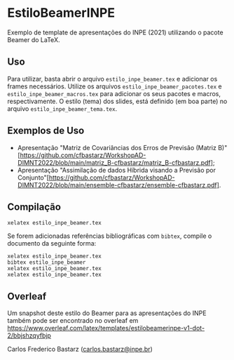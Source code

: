 # EstiloBeamerINPE

Exemplo de template de apresentações do INPE (2021) utilizando o pacote Beamer do LaTeX.

## Uso

Para utilizar, basta abrir o arquivo `estilo_inpe_beamer.tex` e adicionar os frames necessários. Utilize os arquivos `estilo_inpe_beamer_pacotes.tex` e `estilo_inpe_beamer_macros.tex` para adicionar os seus pacotes e macros, respectivamente. O estilo (tema) dos slides, está definido (em boa parte) no arquivo `estilo_inpe_beamer_tema.tex`.

## Exemplos de Uso

* Apresentação "Matriz de Covariâncias dos Erros de Previsão (Matriz B)"[https://github.com/cfbastarz/WorkshopAD-DIMNT2022/blob/main/matriz_B-cfbastarz/matriz_B-cfbastarz.pdf];
* Apresentação "Assimilação de dados Híbrida visando a Previsão por Conjunto"[https://github.com/cfbastarz/WorkshopAD-DIMNT2022/blob/main/ensemble-cfbastarz/ensemble-cfbastarz.pdf].

## Compilação

    xelatex estilo_inpe_beamer.tex

Se forem adicionadas referências bibliográficas com `bibtex`, compile o documento da seguinte forma:

    xelatex estilo_inpe_beamer.tex
    bibtex estilo_inpe_beamer
    xelatex estilo_inpe_beamer.tex
    xelatex estilo_inpe_beamer.tex

## Overleaf

Um snapshot deste estilo do Beamer para as apresentações do INPE também pode ser encontrado no overleaf em https://www.overleaf.com/latex/templates/estilobeamerinpe-v1-dot-2/bbjshzqyfbjp

Carlos Frederico Bastarz (carlos.bastarz@inpe.br)
